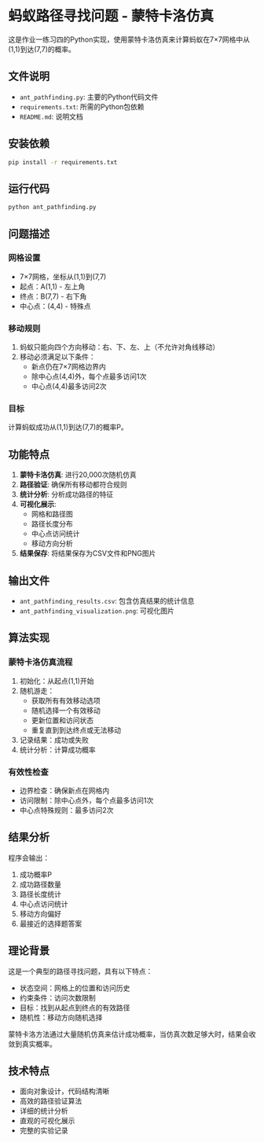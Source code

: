 # 蚂蚁路径寻找问题 - 蒙特卡洛仿真

这是作业一练习四的Python实现，使用蒙特卡洛仿真来计算蚂蚁在7×7网格中从(1,1)到达(7,7)的概率。

## 文件说明

- `ant_pathfinding.py`: 主要的Python代码文件
- `requirements.txt`: 所需的Python包依赖
- `README.md`: 说明文档

## 安装依赖

```bash
pip install -r requirements.txt
```

## 运行代码

```bash
python ant_pathfinding.py
```

## 问题描述

### 网格设置
- 7×7网格，坐标从(1,1)到(7,7)
- 起点：A(1,1) - 左上角
- 终点：B(7,7) - 右下角
- 中心点：(4,4) - 特殊点

### 移动规则
1. 蚂蚁只能向四个方向移动：右、下、左、上（不允许对角线移动）
2. 移动必须满足以下条件：
   - 新点仍在7×7网格边界内
   - 除中心点(4,4)外，每个点最多访问1次
   - 中心点(4,4)最多访问2次

### 目标
计算蚂蚁成功从(1,1)到达(7,7)的概率P。

## 功能特点

1. **蒙特卡洛仿真**: 进行20,000次随机仿真
2. **路径验证**: 确保所有移动都符合规则
3. **统计分析**: 分析成功路径的特征
4. **可视化展示**: 
   - 网格和路径图
   - 路径长度分布
   - 中心点访问统计
   - 移动方向分析
5. **结果保存**: 将结果保存为CSV文件和PNG图片

## 输出文件

- `ant_pathfinding_results.csv`: 包含仿真结果的统计信息
- `ant_pathfinding_visualization.png`: 可视化图片

## 算法实现

### 蒙特卡洛仿真流程
1. 初始化：从起点(1,1)开始
2. 随机游走：
   - 获取所有有效移动选项
   - 随机选择一个有效移动
   - 更新位置和访问状态
   - 重复直到到达终点或无法移动
3. 记录结果：成功或失败
4. 统计分析：计算成功概率

### 有效性检查
- 边界检查：确保新点在网格内
- 访问限制：除中心点外，每个点最多访问1次
- 中心点特殊规则：最多访问2次

## 结果分析

程序会输出：
1. 成功概率P
2. 成功路径数量
3. 路径长度统计
4. 中心点访问统计
5. 移动方向偏好
6. 最接近的选择题答案

## 理论背景

这是一个典型的路径寻找问题，具有以下特点：
- 状态空间：网格上的位置和访问历史
- 约束条件：访问次数限制
- 目标：找到从起点到终点的有效路径
- 随机性：移动方向随机选择

蒙特卡洛方法通过大量随机仿真来估计成功概率，当仿真次数足够大时，结果会收敛到真实概率。

## 技术特点

- 面向对象设计，代码结构清晰
- 高效的路径验证算法
- 详细的统计分析
- 直观的可视化展示
- 完整的实验记录

